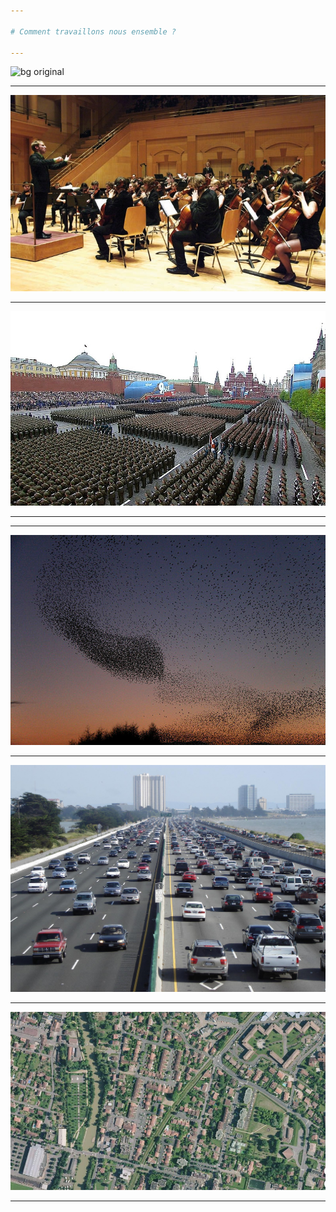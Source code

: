 ```yaml
---

# Comment travaillons nous ensemble ?

---
```

![bg original](images/music-jam.jpg)

<!--- 
improvisation d'un jazz band: les musiciens ne jouent pas une partition prédéfinie, mais sont en écoute les un des autres pour collaborer.

intense et faisable seulement pour de tout petits groupes (2-7)

on "joue" ensemble (sans règles du jeu)

--->

---

![bg original](images/orchestre-chef.jpg)



<!--- 

orchestre: les taches sont réparties préalablement, chacun joue sa partition sous la conduite d'un chef d'orchestre

source de l'image: https://upload.wikimedia.org/wikipedia/commons/e/e6/Concert_orchestre_symphonique_Arsenal_Metz.jpg

Marche bien, mais devient difficile au fur et à mesure que la taille du groupe augmente avec une taille optimale au dessous de 25 personnes. Nécessite un chef, un guide au dela de ce point.

on "joue" ensemble mais comme on jouerai dans le cadre d'un jeu (avec des règles du jeu communes à toustes).


--->




---

![bg original](images/command-and-control.jpeg)

<!---
# Command and control

Pour de très larges groupes, avoir un leader et une chaine de commandement devient essentiel.

Cela marche bien pour de très larges groupes, mais cela uniformise les individus. 

cela n'est plus vraiment un jeu et les individus ont tendance à être traités comme des machines.

--->



---

---

![bg original](images/stigmergie-swarm-brid-flock.jpg)

<!---
essaim d'oiseau: un groupe d'oiseau en vol, l'ensemble se comporte comme un super-organisme
--->

---

![bg original](images/stigmergie-traffic-routier.jpg)

<!---
traffic routier: 
--->

--- 

![bg original](images/stigmergie-cicatrice-rail-structure-auch.png)

<!---
la construction d'une ville au niveau global se fait (faisait) en grande partie via un processus stigmergique.
--->


---